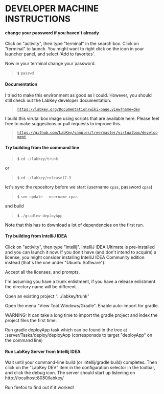 # DEVELOPER MACHINE INSTRUCTIONS

#### change your password if you haven't already

Click on "activity", then type "terminal" in the search box.  Click on "terminal" to launch.
You might want to right click on the icon in your launcher panel, and select 'Add to favorites'.

Now in your terminal change your password.

> **`$`** `passwd`

#### Documentation

I tried to make this environment as good as I could.  However, you should still check out the LabKey developer documentation.

> [`https://labkey.org/Documentation/wiki-page.view?name=dev`](https://labkey.org/Documentation/wiki-page.view?name=dev)

I build this virutal box image using scripts that are available here.  Please feel free to make suggestions or pull requests to improve this.

> [`https://github.com/LabKey/samples/tree/master/virtualbox/development`](https://github.com/LabKey/samples/tree/master/virtualbox/development)

#### Try building from the command line

> **`$`** `cd ~/labkey/trunk`

or

> **`$`** `cd ~/labkey/release17.3`

let's sync  the repository before we start (username `cpas`, password `cpas`)

> **`$`** `svn update --username cpas`

and build

> **`$`** `./gradlew deployApp`

Note that this has to download a lot of dependencies on the first run.

#### Try building from IntelliJ IDEA

Click on "activity", then type "intellij".  IntelliJ IDEA Ultimate is pre-installed and you can launch it now.  If you don't have (and don't intend
to acquire) a license, you might consider installing IntelliJ IDEA Community edition instead (that's the one under "Ubuntu Software").

Accept all the licenses, and prompts.

I'm assuming you have a trunk enlistment, if you have a release enlistment the directory name will be different.

Open an existing project ".../labkey/trunk"

Open the menu "View Tool Windows/Gradle".  Enable auto-import for gradle.

WARNING: It can take a long time to import the gradle project and index the project files the first time.

Run gradle deployApp task which can be found in the tree at :server/Tasks/deploy/deployApp (corresponsds to target "deployApp" on the command line)

#### Run LabKey Server from Intellij IDEA
Wait until your command-line build (or intellij/gradle build) completes.  Then click on the "LabKey DEV" item in the configuration selector
in the toolbar, and click the debug icon.  The server should start up listening on http://localhost:8080/labkey/

Run firefox to find out if it worked!
